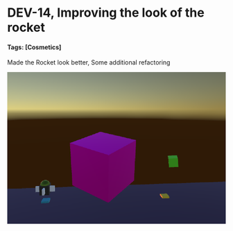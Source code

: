 # DEV-14, Improving the look of the rocket
#### Tags: [Cosmetics]

Made the Rocket look better, Some additional refactoring

![](../images/DEV-14-A.png)